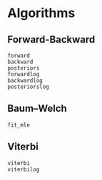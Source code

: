 # Algorithms

## Forward-Backward

```@docs
forward
backward
posteriors
forwardlog
backwardlog
posteriorslog
```

## Baum–Welch

```@docs
fit_mle
```

## Viterbi

```@docs
viterbi
viterbilog
```
